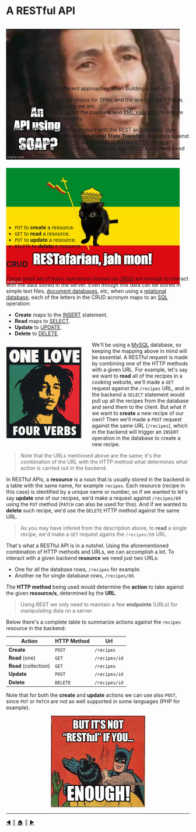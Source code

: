 # A RESTful API
<div>
<p style="float: left; padding-right: 2em; height: 10em"><img src="./images/soap.jpeg" /></p>

There are a couple of different approaches when building a web API:

* [REST](https://en.wikipedia.org/wiki/Representational_state_transfer), which is the main choice for SPAs, and the one that we'll follow, as the good [RESTafarians](https://en.wiktionary.org/wiki/RESTafarian) we are.
* [SOAP](https://en.wikipedia.org/wiki/SOAP), which uses [XML](https://en.wikipedia.org/wiki/XML) for the payloads and [XML validation](https://en.wikipedia.org/wiki/XML_validation) to ensure structural message integrity.
</div>

A **RESTful API** is a web API compliant with the REST architectural style (REST is an acronym of **REpresentational State Transfer**). Requests against REST APIs are made via [HTTP](https://en.wikipedia.org/wiki/Hypertext_Transfer_Protocol), using some of the the [HTTP request methods](https://en.wikipedia.org/wiki/Hypertext_Transfer_Protocol#Request_methods). There are a bunch of such methods, but RESTful APIs only need to use 4 of them:

<p style="float: left; padding-right: 2em ; height: 10em"><img src="./images/restafarian.jpeg" /></p>

* `PUT` to **create** a resource.
* `GET` to **read** a resource.
* `PUT` to **update** a resource.
* `DELETE` to **delete** a resource.

## CRUD
These small set of basic operations (known as [CRUD](https://en.wikipedia.org/wiki/Create,_read,_update_and_delete) are enough to interact with the data stored in the server. Even though this data can be stored in simple text files, [document databases](https://en.wikipedia.org/wiki/Object_database), etc, when using a [relational database](https://en.wikipedia.org/wiki/Relational_database), each of the letters in the CRUD acronym maps to an [SQL](https://en.wikipedia.org/wiki/SQL) operation:

* **Create** maps to the [INSERT](https://en.wikipedia.org/wiki/Insert_(SQL)) statement.
* **Read** maps to [SELECT](https://en.wikipedia.org/wiki/Select_(SQL)).
* **Update** to [UPDATE](https://en.wikipedia.org/wiki/Update_(SQL)).
* **Delete** to [DELETE](https://en.wikipedia.org/wiki/Delete_(SQL)).

<p style="float: left; padding-right: 2em"><img src="./images/crud.jpeg" height="250" /></p>

We'll be using a [MySQL](https://www.mysql.com/) database, so keeping the mapping above in mind will be essential. A RESTful request is made by combining one of the HTTP methods with a given URL. For example, let's say we want to **read** all of the recipes in a cooking website, we'll made a `GET` request against the `/recipes` URL, and in the backend a `SELECT` statement would pull up all the recipes from the database and send them to the client. But what if we want to **create** a new recipe of our own? Then we'll made a `POST` request against the same URL (`/recipes`), which in the backend will trigger an `INSERT` operation in the database to create a new recipe.

> Note that the URLs mentioned above are the same; it's the combination of the URL with the HTTP method what determines what action is carried out in the backend.

In RESTful APIs, a **resource** is a noun that is usually stored in the backend in a table with the same name, for example `recipes`. Each resource (recipe in this case) is identified by a unique name or number, so if we wanted to let's say **update** one of our recipes, we'd make a request against `/recipes/69` using the `PUT` method (`PATCH` can also be used for this). And if we wanted to **delete** such recipe, we'd use the `DELETE` HTTP method against the same URL.

> As you may have infered from the description above, to **read** a single recipe, we'd make a `GET` request agains the `/recipes/69` URL.

That's what a RESTful API is in a nutshel. Using the aforementioned combination of HTTP methods and URLs, we can accomplish a lot. To interact with a given backend **resource** we need just two URLs:

* One for all the database rows, `/recipes` for example.
* Another ne for single database rows, `/recipes/69`.

The **HTTP method** being used would determine the **action** to take against the given **resource/s**, determined by the **URL**.

> Using REST we only need to maintain a few **endpoints** (URLs) for manipulating data on a server.

Below there's a complete table to summarize actions against the `recipes` resource in the backend:

|        Action          | HTTP Method |      Url      |
|----------------------- | ----------- | ------------- |
|**Create**              | `POST`      | `/recipes`    |
|**Read** (one)          | `GET`       | `/recipes/id` |
|**Read** (collection)   | `GET`       | `/recipes`    |
|**Update**              | `POST`      | `/recipes/id` |
|**Delete**              | `DELETE`    | `/recipes/id` |

Note that for both the **create** and **update** actions we can use also `POST`, since `PUT` or `PATCH` are not as well supported in some languages (PHP for example).

<p align="center"><img src="./images/RESTful.png" height="250" /></p>

---
[:arrow_backward:][back] ║ [:house:][home] ║ [:arrow_forward:][next]

<!-- navigation -->
[home]: ../README.md
[back]: ./docker.md
[next]: ./router.md